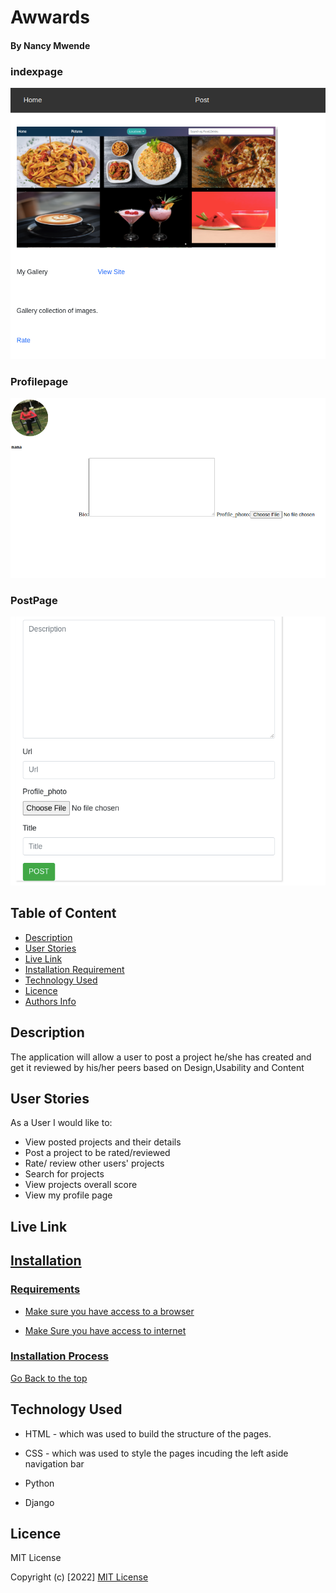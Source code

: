 # Awwards

#### By Nancy Mwende

### indexpage
![nancy](/static/images/instadep.png)

### Profilepage
![nancy](/static/images/profile.png)

### PostPage
![nancy](/static/images/post.png)

## Table of Content

+ [Description](#description)
+ [User Stories](#user-stories)
+ [Live Link](#live-link)
+ [Installation Requirement](#Installation)
+ [Technology Used](#technology-used)
+ [Licence](#licence)
+ [Authors Info](#author-Info)

## Description
<p>The application will allow a user to post a project he/she has created and get it reviewed by his/her peers based on Design,Usability and Content</p>

## User Stories
<P>As a User I would like to:</p>

* View posted projects and their details
* Post a project to be rated/reviewed
* Rate/ review other users' projects
* Search for projects 
* View projects overall score
* View my profile page

## Live Link
<a href="https://nanawwards.herokuapp.com/">

## Installation

### Requirements

* Make sure you have access to a browser

* Make Sure you have access to internet

### Installation Process

[Go Back to the top](Awwards)


## Technology Used
* HTML - which was used to build the structure of the pages.

* CSS - which was used to style the pages incuding the left aside navigation bar

* Python 

* Django

## Licence

MIT License

Copyright (c) [2022] [MIT License](LICENCE)